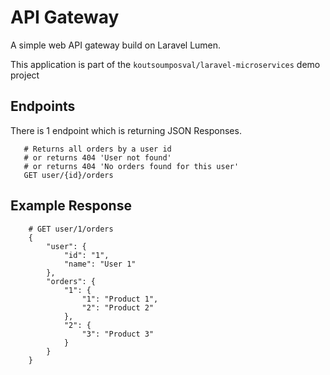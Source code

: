 # API Gateway

A simple web API gateway build on Laravel Lumen.

This application is part of the `koutsoumposval/laravel-microservices` demo project

Endpoints
-----------
There is 1 endpoint which is returning JSON Responses.

```
   # Returns all orders by a user id
   # or returns 404 'User not found'
   # or returns 404 'No orders found for this user'
   GET user/{id}/orders
```

Example Response
-----------
```
    # GET user/1/orders
    {
        "user": {
            "id": "1",
            "name": "User 1"
        },
        "orders": {
            "1": {
                "1": "Product 1",
                "2": "Product 2"
            },
            "2": {
                "3": "Product 3"
            }
        }
    }
```